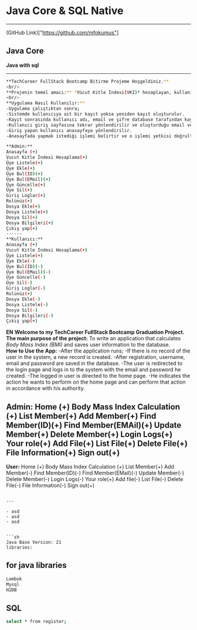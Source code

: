 # Java Core & SQL Native

---

(GitHub Link)["https://github.com/mfokumus"]


## Java Core 
**Java with sql**
>
> 
> 
>
---

```sh
**TechCareer FullStack Bootcamp Bitirme Projeme Hoşgeldiniz.**
<br/>
**Projenin temel amacı:** *Vücut Kitle İndexi(VKI)* hesaplayan, kullanıcı bilgilerini database e kaydeden bir ugulama yazmak.
<br/>
**Uygulama Nasıl Kullanılır:**
-Uygulama çalıştıktan sonra;
-Sistemde kullanıcıya ait bir kayıt yoksa yeniden kayıt oluşturulur.
-Kayıt sonrasında kullanıcı adı, email ve şifre database tarafından kaydedilir.
-Kullanıcı giriş sayfasına tekrar yönlendirilir ve oluşturduğu email ve şifre ile sisteme giriş yapar.
-Giriş yapan kullanıcı anasayfaya yönlendirilir.
-Anasayfada yapmak istediği işlemi belirtir ve o işlemi yetkisi doğrultusunda gerçekleştirebilir.

**Admin:**
Anasayfa (+)
Vucut Kitle İndexi Hesaplama(+)
Üye Listele(+)
Üye Ekle(+)
Üye Bul(ID)(+)
Üye Bul(EMail)(+)
Üye Güncelle(+)
Üye Sil(+)
Giriş Loglar(+)
Rolünüz(+)
Dosya Ekle(+)
Dosya Listele(+)
Dosya Sil(+)
Dosya Bilgileri(+)
Çıkış yap(+)
------ 
**Kullanıcı:**
Anasayfa (+)
Vucut Kitle İndexi Hesaplama(+)
Üye Listele(+)
Üye Ekle(-)
Üye Bul(ID)(-)
Üye Bul(EMail)(-)
Üye Güncelle(-)
Üye Sil(-)
Giriş Loglar(-)
Rolünüz(+)
Dosya Ekle(-)
Dosya Listele(-)
Dosya Sil(-)
Dosya Bilgileri(-)
Çıkış yap(+)
```
**EN**
**Welcome to my TechCareer FullStack Bootcamp Graduation Project.**
<br/>
**The main purpose of the project:** To write an application that calculates *Body Mass Index (BMI)* and saves user information to the database.
<br/>
**How to Use the App:**
-After the application runs;
-If there is no record of the user in the system, a new record is created.
-After registration, username, email and password are saved in the database.
-The user is redirected to the login page and logs in to the system with the email and password he created.
-The logged in user is directed to the home page.
-He indicates the action he wants to perform on the home page and can perform that action in accordance with his authority.

**Admin:**
Home (+)
Body Mass Index Calculation (+)
List Member(+)
Add Member(+)
Find Member(ID)(+)
Find Member(EMAil)(+)
Update Member(+)
Delete Member(+)
Login Logs(+)
Your role(+)
Add File(+)
List File(+)
Delete File(+)
File Information(+)
Sign out(+)
------ 
**User:**
Home (+)
Body Mass Index Calculation (+)
List Member(+)
Add Member(-)
Find Member(ID)(-)
Find Member(EMail)(-)
Update Member(-)
Delete Member(-)
Login Logs(-)
Your role(+)
Add file(-)
List File(-)
Delete File(-)
File Information(-)
Sign out(+)
```

---

- asd
- asd
- asd


```sh
Java Base Version: 21
libraries:
```

## for java  libraries
```sh
Lombok
Mysql
H2DB
```

## SQL 
```sh
select * from register;
```

